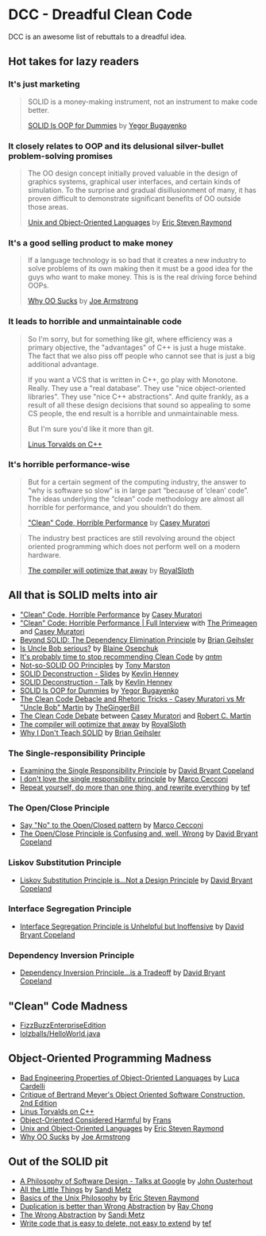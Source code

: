 # DCC - Dreadful Clean Code

DCC is an awesome list of rebuttals to a dreadful idea.

## Hot takes for lazy readers

### It's just marketing

> SOLID is a money-making instrument, not an instrument to make code better.
>
> [SOLID Is OOP for Dummies](https://www.yegor256.com/2017/03/28/solid.html) by [Yegor Bugayenko](https://twitter.com/yegor256)

### It closely relates to OOP and its delusional silver-bullet problem-solving promises

> The OO design concept initially proved valuable in the design of graphics systems, graphical user interfaces, and certain kinds of simulation. To the surprise and gradual disillusionment of many, it has proven difficult to demonstrate significant benefits of OO outside those areas.
>
> [Unix and Object-Oriented Languages](http://catb.org/esr/writings/taoup/html/unix_and_oo.html) by [Eric Steven Raymond](http://www.catb.org/~esr/)

### It's a good selling product to make money

> If a language technology is so bad that it creates a new industry to solve problems of its own making then it must be a good idea for the guys who want to make money. This is is the real driving force behind OOPs.
>
> [Why OO Sucks](https://www.cs.otago.ac.nz/staffpriv/ok/Joe-Hates-OO.htm) by [Joe Armstrong](https://twitter.com/joeerl)

### It leads to horrible and unmaintainable code

> So I'm sorry, but for something like git, where efficiency was a primary objective, the "advantages" of C++ is just a huge mistake. The fact that we also piss off people who cannot see that is just a big additional advantage.
>
> If you want a VCS that is written in C++, go play with Monotone. Really. They use a "real database". They use "nice object-oriented libraries". They use "nice C++ abstractions". And quite frankly, as a result of all these design decisions that sound so appealing to some CS people, the end result is a horrible and unmaintainable mess.
>
> But I'm sure you'd like it more than git.
>
> [Linus Torvalds on C++](https://harmful.cat-v.org/software/c++/linus)

### It's horrible performance-wise

> But for a certain segment of the computing industry, the answer to “why is software so slow” is in large part “because of ‘clean’ code”. The ideas underlying the “clean” code methodology are almost all horrible for performance, and you shouldn’t do them.
>
> ["Clean" Code, Horrible Performance](https://www.computerenhance.com/p/clean-code-horrible-performance) by [Casey Muratori](https://twitter.com/cmuratori)

> The industry best practices are still revolving around the object oriented programming which does not perform well on a modern hardware.
>
> [The compiler will optimize that away](https://blog.royalsloth.eu/posts/the-compiler-will-optimize-that-away/) by [RoyalSloth](https://blog.royalsloth.eu/contact/)

## All that is SOLID melts into air

  - ["Clean" Code, Horrible Performance](https://www.computerenhance.com/p/clean-code-horrible-performance) by [Casey Muratori](https://twitter.com/cmuratori)
  - ["Clean" Code: Horrible Performance | Full Interview](https://www.youtube.com/watch?v=OtozASk68Os) with [The Primeagen](https://www.twitch.tv/ThePrimeagen) and [Casey Muratori](https://twitter.com/cmuratori)
  - [Beyond SOLID: The Dependency Elimination Principle](https://qualityisspeed.blogspot.com/2014/09/beyond-solid-dependency-elimination.html) by [Brian Geihsler](https://twitter.com/BrianGeihsler)
  - [Is Uncle Bob serious?](https://dev.to/bosepchuk/is-uncle-bob-serious-dhi) by [Blaine Osepchuk](https://dev.to/bosepchuk)
  - [It's probably time to stop recommending Clean Code](https://qntm.org/clean) by [qntm](https://twitter.com/qntm)
  - [Not-so-SOLID OO Principles](https://www.tonymarston.net/php-mysql/not-so-solid-oo-principles.html) by [Tony Marston](https://www.tonymarston.net/aboutme/index.php)
  - [SOLID Deconstruction - Slides](https://accu.org/conf-docs/PDFs_2012/Kevlin_SOLID_Deconstruction.pdf) by [Kevlin Henney](https://twitter.com/KevlinHenney)
  - [SOLID Deconstruction - Talk](https://vimeo.com/157708450) by [Kevlin Henney](https://twitter.com/KevlinHenney)
  - [SOLID Is OOP for Dummies](https://www.yegor256.com/2017/03/28/solid.html) by [Yegor Bugayenko](https://twitter.com/yegor256)
  - [The Clean Code Debacle and Rhetoric Tricks - Casey Muratori vs Mr "Uncle Bob" Martin](https://www.youtube.com/watch?v=ZLxazlP7Ppo) by [TheGingerBill](https://twitter.com/TheGingerBill)
  - [The Clean Code Debate](https://github.com/cmuratori/misc/blob/main/cleancodeqa.md) between [Casey Muratori](https://twitter.com/cmuratori) and [Robert C. Martin](https://en.wikipedia.org/wiki/Robert_C._Martin)
  - [The compiler will optimize that away](https://blog.royalsloth.eu/posts/the-compiler-will-optimize-that-away/) by [RoyalSloth](https://blog.royalsloth.eu/contact/)
  - [Why I Don't Teach SOLID](https://qualityisspeed.blogspot.com/2014/08/why-i-dont-teach-solid.html) by [Brian Geihsler](https://twitter.com/BrianGeihsler)

### The Single-responsibility Principle

  - [Examining the Single Responsibility Principle](https://naildrivin5.com/blog/2019/11/11/solid-is-not-solid-rexamining-the-single-responsibility-principle.html) by [David Bryant Copeland](https://naildrivin5.com/bio/index.html)
  - [I don't love the single responsibility principle](https://sklivvz.com/posts/i-dont-love-the-single-responsibility-principle) by [Marco Cecconi](https://twitter.com/sklivvz)
  - [Repeat yourself, do more than one thing, and rewrite everything](https://programmingisterrible.com/post/176657481103/repeat-yourself-do-more-than-one-thing-and) by [tef](https://mastodon.social/@tef)

### The Open/Close Principle

  - [Say "No" to the Open/Closed pattern](https://sklivvz.com/posts/say-no-to-the-openclosed-pattern) by [Marco Cecconi](https://twitter.com/sklivvz)
  - [The Open/Close Principle is Confusing and, well, Wrong](https://naildrivin5.com/blog/2019/11/14/open-closed-principle-is-confusing-and-well-wrong.html) by [David Bryant Copeland](https://naildrivin5.com/bio/index.html)

### Liskov Substitution Principle

  - [Liskov Substitution Principle is…Not a Design Principle](https://naildrivin5.com/blog/2019/11/18/liskov-substitution-principle-is-not-a-design-principle.html) by [David Bryant Copeland](https://naildrivin5.com/bio/index.html)

### Interface Segregation Principle

  - [Interface Segregation Principle is Unhelpful but Inoffensive](https://naildrivin5.com/blog/2019/11/21/interface-segreation-principle-is-unhelpful-but-inoffensive.html) by [David Bryant Copeland](https://naildrivin5.com/bio/index.html)

### Dependency Inversion Principle

  - [Dependency Inversion Principle…is a Tradeoff](https://naildrivin5.com/blog/2019/12/02/dependency-inversion-principle-is-a-tradeoff.html) by [David Bryant Copeland](https://naildrivin5.com/bio/index.html)

## "Clean" Code Madness

  - [FizzBuzzEnterpriseEdition](https://github.com/EnterpriseQualityCoding/FizzBuzzEnterpriseEdition)
  - [lolzballs/HelloWorld.java](https://gist.github.com/lolzballs/2152bc0f31ee0286b722)

## Object-Oriented Programming Madness

  - [Bad Engineering Properties of Object-Oriented Languages](https://dl.acm.org/doi/fullHtml/10.1145/242224.242415) by [Luca Cardelli](https://en.wikipedia.org/wiki/Luca_Cardelli)
  - [Critique of Bertrand Meyer's Object Oriented Software Construction, 2nd Edition](https://web.archive.org/web/20010511003307/http://www.geocities.com/tablizer/meyer1.htm)
  - [Linus Torvalds on C++](https://harmful.cat-v.org/software/c++/linus)
  - [Object-Oriented Considered Harmful](https://www.iwriteiam.nl/AoP_OOCH.html) by [Frans](https://www.iwriteiam.nl/Frans.html)
  - [Unix and Object-Oriented Languages](http://catb.org/esr/writings/taoup/html/unix_and_oo.html) by [Eric Steven Raymond](http://www.catb.org/~esr/)
  - [Why OO Sucks](https://www.cs.otago.ac.nz/staffpriv/ok/Joe-Hates-OO.htm) by [Joe Armstrong](https://twitter.com/joeerl)

## Out of the SOLID pit

  - [A Philosophy of Software Design - Talks at Google](https://youtu.be/bmSAYlu0NcY?si=TN2tQQ1maLMFQevK) by [John Ousterhout](https://twitter.com/JohnOusterhout)
  - [All the Little Things](https://www.youtube.com/watch?v=8bZh5LMaSmE) by [Sandi Metz](https://twitter.com/sandimetz)
  - [Basics of the Unix Philosophy](http://catb.org/esr/writings/taoup/html/ch01s06.html) by [Eric Steven Raymond](http://www.catb.org/~esr/)
  - [Duplication is better than Wrong Abstraction](https://blog.awesomesoftwareengineer.com/p/duplication-is-better-than-wrong-abstraction) by [Ray Chong](https://substack.com/@raychongtk)
  - [The Wrong Abstraction](https://sandimetz.com/blog/2016/1/20/the-wrong-abstraction) by [Sandi Metz](https://twitter.com/sandimetz)
  - [Write code that is easy to delete, not easy to extend](https://programmingisterrible.com/post/139222674273/write-code-that-is-easy-to-delete-not-easy-to) by [tef](https://mastodon.social/@tef)
